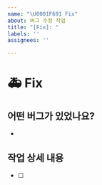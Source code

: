 ```yaml
---
name: "\U0001F691️ Fix"
about: 버그 수정 작업
title: "[Fix]: "
labels: ''
assignees: ''

---
```


# 🚑️ Fix

## 어떤 버그가 있었나요?
- 
## 작업 상세 내용
- [ ]

